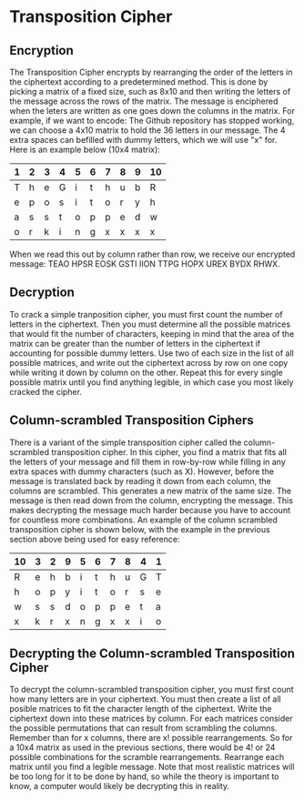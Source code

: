 # Transposition Cipher 

## Encryption
The Transposition Cipher encrypts by rearranging the order of the letters in the ciphertext according to a predetermined method. This is done by picking a matrix of a fixed size, such as 8x10 and then writing the letters of the message across the rows of the matrix. The message is enciphered when the leters are written as one goes down the columns in the matrix. For example, if we want to encode: The Github repository has stopped working, we can choose a 4x10 matrix to hold the 36 letters in our message. The 4 extra spaces can befilled with dummy letters, which we will use "x" for. Here is an example below (10x4 matrix): 

|1|2|3|4|5|6|7|8|9|10| 
|-|-|-|-|-|-|-|-|-|-|
T | h | e | G | i | t | h | u | b | R |
e | p | o | s | i | t | o | r | y | h | 
a | s | s | t | o | p | p | e | d | w |
o | r | k | i | n | g | x | x | x | x |

When we read this out by column rather than row, we receive our encrypted message: TEAO HPSR EOSK GSTI IION TTPG HOPX UREX BYDX RHWX.

## Decryption
To crack a simple tranposition cipher, you must first count the number of letters in the ciphertext. Then you must determine all the possible matrices that would fit the number of characters, keeping in mind that the area of the matrix can be greater than the number of letters in the ciphertext if accounting for possible dummy letters. Use two of each size in the list of all possible matrices, and write out the ciphertext across by row on one copy while writing it down by column on the other. Repeat this for every single possible matrix until you find anything legible, in which case you most likely cracked the cipher. 

## Column-scrambled Transposition Ciphers
There is a variant of the simple transposition cipher called the column-scrambled transposition cipher. In this cipher, you find a matrix that fits all the letters of your message and fill them in row-by-row while filling in any extra spaces with dummy characters (such as X). However, before the message is translated back by reading it down from each column, the columns are scrambled. This generates a new matrix of the same size. The message is then read down from the column, encrypting the message. This makes decrypting the message much harder because you have to account for countless more combinations. An example of the column scrambled transposition cipher is shown below, with the example in the previous section above being used for easy reference:

|10|3|2|9|5|6|7|8|4|1| 
|-|-|-|-|-|-|-|-|-|-|
R | e | h | b | i | t | h | u | G | T |
h | o | p | y | i | t | o | r | s | e | 
w | s | s | d | o | p | p | e | t | a |
x | k | r | x | n | g | x | x | i | o |


## Decrypting the Column-scrambled Transposition Cipher
To decrypt the column-scrambled transposition cipher, you must first count how many letters are in your ciphertext. You must then create a list of all posible matrices to fit the character length of the ciphertext. Write the ciphertext down into these matrices by column. For each matrices consider the possible permutations that can result from scrambling the columns. Remember than for x columns, there are x! possible rearrangements. So for a 10x4 matrix as used in the previous sections, there would be 4! or 24 possible combinations for the scramble rearrangements. Rearrange each matrix until you find a legible message. Note that most realistic matrices will be too long for it to be done by hand, so while the theory is important to know, a computer would likely be decrypting this in reality. 




